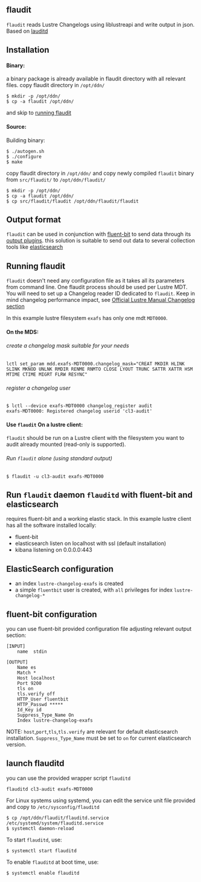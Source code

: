 flaudit
-------

`flaudit` reads Lustre Changelogs using liblustreapi and write output in json. Based on [lauditd](https://github.com/stanford-rc/lauditd)


Installation
------------

#### Binary:
a binary package is already available in flaudit directory with all relevant files.
copy flaudit directory in `/opt/ddn/` 
```
$ mkdir -p /opt/ddn/
$ cp -a flaudit /opt/ddn/
```
and skip to [running flaudit](https://github.com/DDNeu/flaudit#running-flaudit)

#### Source:

Building binary:

```
$ ./autogen.sh
$ ./configure
$ make
```
copy flaudit directory in `/opt/ddn/` and copy newly compiled `flaudit` binary from `src/flaudit/` to `/opt/ddn/flaudit/`

```
$ mkdir -p /opt/ddn/
$ cp -a flaudit /opt/ddn/
$ cp src/flaudit/flaudit /opt/ddn/flaudit/flaudit
```

Output format
-------------

`flaudit` can be used in conjunction with [fluent-bit](https://fluentbit.io/) to send data through its [output plugins](https://docs.fluentbit.io/manual/pipeline/outputs).
this solution is suitable to send out data to several collection tools like [elasticsearch](https://www.elastic.co/)


Running flaudit
---------------

`flaudit` doesn't need any configuration file as it takes all its parameters from
command line. One flaudit process should be used per Lustre MDT. You will need
to set up a Changelog reader ID dedicated to `flaudit`.
Keep in mind changelog performance impact, see [Official Lustre Manual Changelog section](https://doc.lustre.org/lustre_manual.xhtml#lustre_changelogs)

In this example lustre filesystem `exafs` has only one mdt `MDT0000`.

#### On the MDS:

###### create a changelog mask suitable for your needs
```
lctl set_param mdd.exafs-MDT0000.changelog_mask="CREAT MKDIR HLINK SLINK MKNOD UNLNK RMDIR RENME RNMTO CLOSE LYOUT TRUNC SATTR XATTR HSM MTIME CTIME MIGRT FLRW RESYNC"
```

###### register a changelog user 
```
$ lctl --device exafs-MDT0000 changelog_register audit
exafs-MDT0000: Registered changelog userid 'cl3-audit'
```

#### Use `flaudit` On a lustre client:

`flaudit` should be run on a Lustre client with the filesystem you want to audit
already mounted (read-only is supported). 

###### Run `flaudit` alone (using standard output)

```
$ flaudit -u cl3-audit exafs-MDT0000
```

Run `flaudit` daemon `flauditd` with fluent-bit and elasticsearch
-----------------------------------------------

requires fluent-bit and a working elastic stack. In this example lustre client has all the software installed locally:

- fluent-bit
- elasticsearch listen on localhost with ssl (default installation)
- kibana listening on 0.0.0.0:443

## ElasticSearch configuration

- an index `lustre-changelog-exafs` is created
- a simple `fluentbit` user is created, with `all` privileges for index `lustre-changelog-*`

## fluent-bit configuration

you can use fluent-bit provided configuration file adjusting relevant output section:

```
[INPUT]
    name  stdin

[OUTPUT]
    Name es
    Match *
    Host localhost
    Port 9200
    tls on
    tls.verify off 
    HTTP_User fluentbit
    HTTP_Passwd *****
    Id_Key id
    Suppress_Type_Name On
    Index lustre-changelog-exafs
```

NOTE:
`host`,`port`,`tls`,`tls.verify` are relevant for default elasticsearch installation. `Suppress_Type_Name` must be set to `on` for current elasticsearch version.

## launch flauditd
you can use the provided wrapper script `flauditd` 

```
flauditd cl3-audit exafs-MDT0000
```

For Linux systems using systemd, you can edit the service unit file provided and copy to `/etc/sysconfig/flauditd`

```
$ cp /opt/ddn/flaudit/flauditd.service /etc/systemd/system/flauditd.service
$ systemctl daemon-reload
```
To start `flauditd`, use:

```
$ systemctl start flauditd
```

To enable `flauditd` at boot time, use:

```
$ systemctl enable flauditd
```
